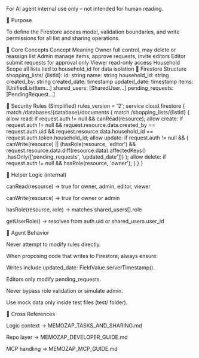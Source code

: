For AI agent internal use only – not intended for human reading.

🎯 Purpose

To define the Firestore access model, validation boundaries, and write permissions for all list and sharing operations.

🧱 Core Concepts
Concept Meaning
Owner full control, may delete or reassign list
Admin manage items, approve requests, invite editors
Editor submit requests for approval only
Viewer read-only access
Household Scope all lists tied to household_id for data isolation
📁 Firestore Structure
shopping_lists/
{listId}:
id: string
name: string
household_id: string
created_by: string
created_date: timestamp
updated_date: timestamp
items: [UnifiedListItem...]
shared_users: [SharedUser...]
pending_requests: [PendingRequest...]

🔐 Security Rules (Simplified)
rules_version = '2';
service cloud.firestore {
match /databases/{database}/documents {
match /shopping_lists/{listId} {
allow read: if request.auth != null && canRead(resource);
allow create: if request.auth != null &&
request.resource.data.created_by == request.auth.uid &&
request.resource.data.household_id == request.auth.token.household_id;
allow update: if request.auth != null && (
canWrite(resource) ||
(hasRole(resource, 'editor') &&
request.resource.data.diff(resource.data).affectedKeys()
.hasOnly(['pending_requests', 'updated_date']))
);
allow delete: if request.auth != null && hasRole(resource, 'owner');
}
}
}

🧩 Helper Logic (internal)

canRead(resource) → true for owner, admin, editor, viewer

canWrite(resource) → true for owner or admin

hasRole(resource, role) → matches shared_users[].role

getUserRole() → resolves from auth.uid or shared_users.user_id

🧠 Agent Behavior

Never attempt to modify rules directly.

When proposing code that writes to Firestore, always ensure:

Writes include updated_date: FieldValue.serverTimestamp().

Editors only modify pending_requests.

Never bypass role validation or simulate admin.

Use mock data only inside test files (test/ folder).

🔗 Cross References

Logic context → MEMOZAP_TASKS_AND_SHARING.md

Repo layer → MEMOZAP_DEVELOPER_GUIDE.md

MCP handling → MEMOZAP_MCP_GUIDE.md

